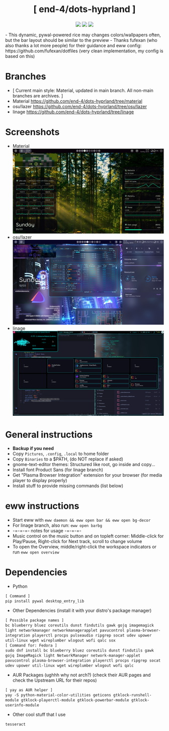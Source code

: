 <div align="center">
    <h1>[ end-4/dots-hyprland ]</h1>
    <h3></h3>
</div>

<div align="center">

![](https://img.shields.io/github/last-commit/end-4/dots-hyprland?&style=for-the-badge&color=FFB1C8&logoColor=D9E0EE&labelColor=292324)
![](https://img.shields.io/github/stars/end-4/dots-hyprland?style=for-the-badge&logo=andela&color=FFB686&logoColor=D9E0EE&labelColor=292324)
[![](https://img.shields.io/github/repo-size/end-4/dots-hyprland?color=CAC992&label=SIZE&logo=googledrive&style=for-the-badge&logoColor=D9E0EE&labelColor=292324)](https://github.com/end-4/hyprland)
</a>

</div>
 - This dynamic, pywal-powered rice may changes colors/wallpapers often, but the bar layout should be similar to the preview
 - Thanks fufexan (who also thanks a lot more people) for their guidance and eww config: https://github.com/fufexan/dotfiles (very clean implementation, my config is based on this)

# Branches
 - [ Current main style: Material, updated in main branch. All non-main branches are archives. ]
 - Material https://github.com/end-4/dots-hyprland/tree/material
 - osu!lazer https://github.com/end-4/dots-hyprland/tree/osu!lazer
 - linage https://github.com/end-4/dots-hyprland/tree/linage

# Screenshots
- Material
 ![dots-hyprland](./screenshot-20.png)
 - osu!lazer
 ![dots-hyprland](./screenshot-17.png)
 - linage
 ![dots-hyprland](./screenshot-9.png)

# General instructions
 - **Backup if you need**
 - Copy `Pictures`, `.config`, `.local` to home folder
 - Copy `Binaries` to a $PATH, (do NOT replace if asked)
 - gnome-text-editor themes: Structured like root, go inside and copy...
 - Install font Product Sans (for linage branch)
 - Get "Plasma Browser Integration" extension for your browser (for media player to display properly)
 - Install stuff to provide missing commands (list below) 

# eww instructions
 - Start eww with `eww daemon && eww open bar && eww open bg-decor`
 - For linage branch, also run: `eww open barbg`
 - -=-=-=- notes for usage -=-=-=-
 - Music control on the music button and on topleft corner: Middle-click for Play/Pause, Right-click for Next track, scroll to change volume
 - To open the Overview, middle/right-click the workspace indicators or run `eww open overview`

# Dependencies
 - Python
```
[ Command ]
pip install pywal desktop_entry_lib
```
 - Other Dependencies (install it with your distro's package manager)
```
[ Possible package names ]
bc blueberry bluez coreutils dunst findutils gawk gojq imagemagick light networkmanager networkmanagerapplet pavucontrol plasma-browser-integration playerctl procps pulseaudio ripgrep socat udev upower util-linux wget wireplumber wlogout wofi qalc sox
[ Command for: Fedora ]
sudo dnf install bc blueberry bluez coreutils dunst findutils gawk gojq ImageMagick light NetworkManager network-manager-applet pavucontrol plasma-browser-integration playerctl procps ripgrep socat udev upower util-linux wget wireplumber wlogout wofi qalc
```
- AUR Packages (ughhh why not arch?) (check their AUR pages and check the Upstream URL for their repos)
```
[ yay as AUR helper ]
yay -S python-material-color-utilities geticons gtklock-runshell-module gtklock-playerctl-module gtklock-powerbar-module gtklock-userinfo-module
```
 - Other cool stuff that I use
```
tesseract
```
